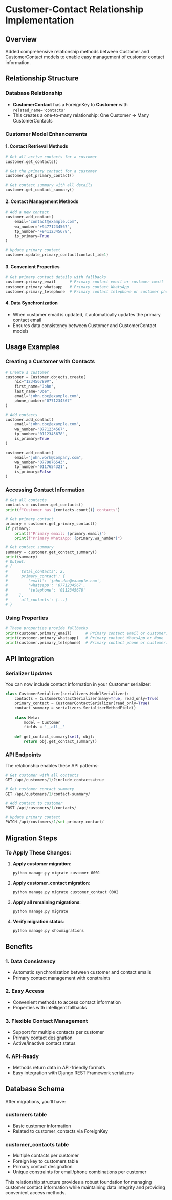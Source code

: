 # Customer-Contact Relationship Implementation

## Overview
Added comprehensive relationship methods between Customer and CustomerContact models to enable easy management of customer contact information.

## Relationship Structure

### Database Relationship
- **CustomerContact** has a ForeignKey to **Customer** with `related_name='contacts'`
- This creates a one-to-many relationship: One Customer → Many CustomerContacts

### Customer Model Enhancements

#### 1. Contact Retrieval Methods
```python
# Get all active contacts for a customer
customer.get_contacts()

# Get the primary contact for a customer
customer.get_primary_contact()

# Get contact summary with all details
customer.get_contact_summary()
```

#### 2. Contact Management Methods
```python
# Add a new contact
customer.add_contact(
    email="contact@example.com",
    wa_number="+94771234567", 
    tp_number="+94112345678",
    is_primary=True
)

# Update primary contact
customer.update_primary_contact(contact_id=1)
```

#### 3. Convenient Properties
```python
# Get primary contact details with fallbacks
customer.primary_email      # Primary contact email or customer email
customer.primary_whatsapp   # Primary contact WhatsApp
customer.primary_telephone  # Primary contact telephone or customer phone
```

#### 4. Data Synchronization
- When customer email is updated, it automatically updates the primary contact email
- Ensures data consistency between Customer and CustomerContact models

## Usage Examples

### Creating a Customer with Contacts
```python
# Create a customer
customer = Customer.objects.create(
    nic="123456789V",
    first_name="John",
    last_name="Doe",
    email="john.doe@example.com",
    phone_number="0771234567"
)

# Add contacts
customer.add_contact(
    email="john.doe@example.com",
    wa_number="0771234567",
    tp_number="0112345678",
    is_primary=True
)

customer.add_contact(
    email="john.work@company.com", 
    wa_number="0779876543",
    tp_number="0117654321",
    is_primary=False
)
```

### Accessing Contact Information
```python
# Get all contacts
contacts = customer.get_contacts()
print(f"Customer has {contacts.count()} contacts")

# Get primary contact
primary = customer.get_primary_contact()
if primary:
    print(f"Primary email: {primary.email}")
    print(f"Primary WhatsApp: {primary.wa_number}")

# Get contact summary
summary = customer.get_contact_summary()
print(summary)
# Output:
# {
#     'total_contacts': 2,
#     'primary_contact': {
#         'email': 'john.doe@example.com',
#         'whatsapp': '0771234567',
#         'telephone': '0112345678'
#     },
#     'all_contacts': [...]
# }
```

### Using Properties
```python
# These properties provide fallbacks
print(customer.primary_email)      # Primary contact email or customer.email
print(customer.primary_whatsapp)   # Primary contact WhatsApp or None
print(customer.primary_telephone)  # Primary contact phone or customer.phone_number
```

## API Integration

### Serializer Updates
You can now include contact information in your Customer serializer:

```python
class CustomerSerializer(serializers.ModelSerializer):
    contacts = CustomerContactSerializer(many=True, read_only=True)
    primary_contact = CustomerContactSerializer(read_only=True)
    contact_summary = serializers.SerializerMethodField()
    
    class Meta:
        model = Customer
        fields = '__all__'
    
    def get_contact_summary(self, obj):
        return obj.get_contact_summary()
```

### API Endpoints
The relationship enables these API patterns:

```python
# Get customer with all contacts
GET /api/customers/1/?include_contacts=true

# Get customer contact summary  
GET /api/customers/1/contact-summary/

# Add contact to customer
POST /api/customers/1/contacts/

# Update primary contact
PATCH /api/customers/1/set-primary-contact/
```

## Migration Steps

### To Apply These Changes:

1. **Apply customer migration**:
   ```bash
   python manage.py migrate customer 0001
   ```

2. **Apply customer_contact migration**:
   ```bash
   python manage.py migrate customer_contact 0002
   ```

3. **Apply all remaining migrations**:
   ```bash
   python manage.py migrate
   ```

4. **Verify migration status**:
   ```bash
   python manage.py showmigrations
   ```

## Benefits

### 1. **Data Consistency**
- Automatic synchronization between customer and contact emails
- Primary contact management with constraints

### 2. **Easy Access**
- Convenient methods to access contact information
- Properties with intelligent fallbacks

### 3. **Flexible Contact Management**
- Support for multiple contacts per customer
- Primary contact designation
- Active/inactive contact status

### 4. **API-Ready**
- Methods return data in API-friendly formats
- Easy integration with Django REST Framework serializers

## Database Schema

After migrations, you'll have:

### customers table
- Basic customer information
- Related to customer_contacts via ForeignKey

### customer_contacts table  
- Multiple contacts per customer
- Foreign key to customers table
- Primary contact designation
- Unique constraints for email/phone combinations per customer

This relationship structure provides a robust foundation for managing customer contact information while maintaining data integrity and providing convenient access methods.
